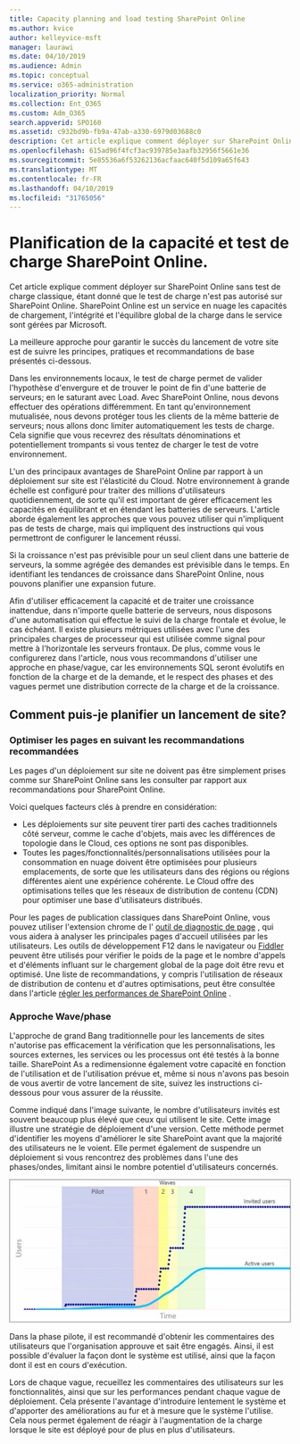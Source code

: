 ```yaml
---
title: Capacity planning and load testing SharePoint Online
ms.author: kvice
author: kelleyvice-msft
manager: laurawi
ms.date: 04/10/2019
ms.audience: Admin
ms.topic: conceptual
ms.service: o365-administration
localization_priority: Normal
ms.collection: Ent_O365
ms.custom: Adm_O365
search.appverid: SPO160
ms.assetid: c932bd9b-fb9a-47ab-a330-6979d03688c0
description: Cet article explique comment déployer sur SharePoint Online sans effectuer de tests de charge traditionnels, car il n'est pas autorisé.
ms.openlocfilehash: 615ad96f4fcf3ac939785e3aafb32956f5661e36
ms.sourcegitcommit: 5e85536a6f53262136acfaac640f5d109a65f643
ms.translationtype: MT
ms.contentlocale: fr-FR
ms.lasthandoff: 04/10/2019
ms.locfileid: "31765056"
---
```

# <a name="capacity-planning-and-load-testing-sharepoint-online"></a>Planification de la capacité et test de charge SharePoint Online.

Cet article explique comment déployer sur SharePoint Online sans test de charge classique, étant donné que le test de charge n'est pas autorisé sur SharePoint Online. SharePoint Online est un service en nuage les capacités de chargement, l'intégrité et l'équilibre global de la charge dans le service sont gérées par Microsoft.
  
La meilleure approche pour garantir le succès du lancement de votre site est de suivre les principes, pratiques et recommandations de base présentés ci-dessous.
  
Dans les environnements locaux, le test de charge permet de valider l'hypothèse d'envergure et de trouver le point de fin d'une batterie de serveurs; en le saturant avec Load. Avec SharePoint Online, nous devons effectuer des opérations différemment. En tant qu'environnement mutualisée, nous devons protéger tous les clients de la même batterie de serveurs; nous allons donc limiter automatiquement les tests de charge. Cela signifie que vous recevrez des résultats dénominations et potentiellement trompants si vous tentez de charger le test de votre environnement.
  
L'un des principaux avantages de SharePoint Online par rapport à un déploiement sur site est l'élasticité du Cloud. Notre environnement à grande échelle est configuré pour traiter des millions d'utilisateurs quotidiennement, de sorte qu'il est important de gérer efficacement les capacités en équilibrant et en étendant les batteries de serveurs. L'article aborde également les approches que vous pouvez utiliser qui n'impliquent pas de tests de charge, mais qui impliquent des instructions qui vous permettront de configurer le lancement réussi. 
  
Si la croissance n'est pas prévisible pour un seul client dans une batterie de serveurs, la somme agrégée des demandes est prévisible dans le temps. En identifiant les tendances de croissance dans SharePoint Online, nous pouvons planifier une expansion future.
  
Afin d'utiliser efficacement la capacité et de traiter une croissance inattendue, dans n'importe quelle batterie de serveurs, nous disposons d'une automatisation qui effectue le suivi de la charge frontale et évolue, le cas échéant. Il existe plusieurs métriques utilisées avec l'une des principales charges de processeur qui est utilisée comme signal pour mettre à l'horizontale les serveurs frontaux. De plus, comme vous le configurerez dans l'article, nous vous recommandons d'utiliser une approche en phase/vague, car les environnements SQL seront évolutifs en fonction de la charge et de la demande, et le respect des phases et des vagues permet une distribution correcte de la charge et de la croissance. 
  
## <a name="how-do-i-plan-for-a-site-launch"></a>Comment puis-je planifier un lancement de site?

### <a name="optimize-pages-by-following-recommended-guidelines"></a>Optimiser les pages en suivant les recommandations recommandées
Les pages d'un déploiement sur site ne doivent pas être simplement prises comme sur SharePoint Online sans les consulter par rapport aux recommandations pour SharePoint Online.

Voici quelques facteurs clés à prendre en considération:
- Les déploiements sur site peuvent tirer parti des caches traditionnels côté serveur, comme le cache d'objets, mais avec les différences de topologie dans le Cloud, ces options ne sont pas disponibles.
- Toutes les pages/fonctionnalités/personnalisations utilisées pour la consommation en nuage doivent être optimisées pour plusieurs emplacements, de sorte que les utilisateurs dans des régions ou régions différentes aient une expérience cohérente. Le Cloud offre des optimisations telles que les réseaux de distribution de contenu (CDN) pour optimiser une base d'utilisateurs distribués.

Pour les pages de publication classiques dans SharePoint Online, vous pouvez utiliser l'extension chrome de l' [outil de diagnostic de page](https://aka.ms/perftool) , qui vous aidera à analyser les principales pages d'accueil utilisées par les utilisateurs.
Les outils de développement F12 dans le navigateur ou [Fiddler](https://www.telerik.com/download/fiddler) peuvent être utilisés pour vérifier le poids de la page et le nombre d'appels et d'éléments influant sur le chargement global de la page doit être revu et optimisé. Une liste de recommandations, y compris l'utilisation de réseaux de distribution de contenu et d'autres optimisations, peut être consultée dans l'article [régler les performances de SharePoint Online](https://aka.ms/tuneSPO) .

### <a name="wave--phase-approach"></a>Approche Wave/phase
L'approche de grand Bang traditionnelle pour les lancements de sites n'autorise pas efficacement la vérification que les personnalisations, les sources externes, les services ou les processus ont été testés à la bonne taille. SharePoint As a redimensionne également votre capacité en fonction de l'utilisation et de l'utilisation prévue et, même si nous n'avons pas besoin de vous avertir de votre lancement de site, suivez les instructions ci-dessous pour vous assurer de la réussite.
  
Comme indiqué dans l'image suivante, le nombre d'utilisateurs invités est souvent beaucoup plus élevé que ceux qui utilisent le site. Cette image illustre une stratégie de déploiement d'une version. Cette méthode permet d'identifier les moyens d'améliorer le site SharePoint avant que la majorité des utilisateurs ne le voient. Elle permet également de suspendre un déploiement si vous rencontrez des problèmes dans l'une des phases/ondes, limitant ainsi le nombre potentiel d'utilisateurs concernés.
  
![Graphique présentant les utilisateurs invités et actifs](media/0bc14a20-9420-4986-b9b9-fbcd2c6e0fb9.png)
  
Dans la phase pilote, il est recommandé d'obtenir les commentaires des utilisateurs que l'organisation approuve et sait être engagés. Ainsi, il est possible d'évaluer la façon dont le système est utilisé, ainsi que la façon dont il est en cours d'exécution.
  
Lors de chaque vague, recueillez les commentaires des utilisateurs sur les fonctionnalités, ainsi que sur les performances pendant chaque vague de déploiement. Cela présente l'avantage d'introduire lentement le système et d'apporter des améliorations au fur et à mesure que le système l'utilise. Cela nous permet également de réagir à l'augmentation de la charge lorsque le site est déployé pour de plus en plus d'utilisateurs.
